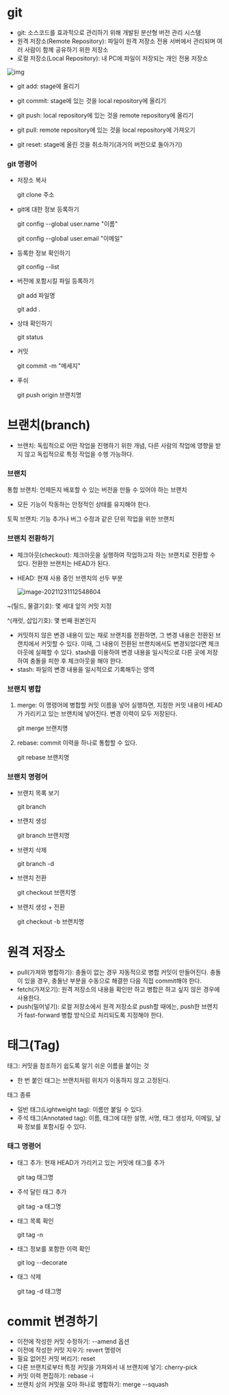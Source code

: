 # git

- git: 소스코드를 효과적으로 관리하기 위해 개발된 분산형 버전 관리 시스템
- 원격 저장소(Remote Repository): 파일이 원격 저장소 전용 서버에서 관리되며 여러 사람이 함께 공유하기 위한 저장소
- 로컬 저장소(Local Repository): 내 PC에 파일이 저장되는 개인 전용 저장소

![img](https://blog.kakaocdn.net/dn/dcc3ub/btqNQamP35o/hmXwFIBPB82ea5NX3ZwQyK/tfile.svg)

- git add: stage에 올리기

- git commit: stage에 있는 것을 local repository에 올리기

- git push: local repository에 있는 것을 remote repository에 올리기

- git pull: remote repository에 있는 것을 local repository에 가져오기

- git reset: stage에 올린 것을 취소하기(과거의 버전으로 돌아가기)

  

### git 명령어

- 저장소 복사

  git clone 주소

- git에 대한 정보 등록하기

  git config --global user.name "이름"

  git config --global user.email "이메일"

- 등록한 정보 확인하기

  git config --list

- 버전에 포함시킬 파일 등록하기

  git add 파일명

  git add .

- 상태 확인하기

  git status

- 커밋

  git commit -m "메세지"

- 푸쉬

  git push origin 브랜치명
  
  

# 브랜치(branch)

- 브랜치: 독립적으로 어떤 작업을 진행하기 위한 개념, 다른 사람의 작업에 영향을 받지 않고 독립적으로 특정 작업을 수행 가능하다.

### 브랜치

통합 브랜치: 언제든지 배포할 수 있는 버전을 만들 수 있어야 하는 브랜치

- 모든 기능이 작동하는 안정적인 상태를 유지해야 한다.

토픽 브랜치: 기능 추가나 버그 수정과 같은 단위 작업을 위한 브랜치

### 브랜치 전환하기

- 체크아웃(checkout): 체크아웃을 실행하여 작업하고자 하는 브랜치로 전환할 수 있다. 전환한 브랜치는 HEAD가 된다.

- HEAD: 현재 사용 중인 브랜치의 선두 부분

  ![image-20211231112548604](C:\Users\gkgpa\AppData\Roaming\Typora\typora-user-images\image-20211231112548604.png)

~(틸드, 물결기호): 몇 세대 앞의 커밋 지정

^(캐럿, 삽입기호): 몇 번째 원본인지

- 커밋하지 않은 변경 내용이 있는 채로 브랜치를 전환하면, 그 변경 내용은 전환된 브랜치에서 커밋할 수 있다. 이때, 그 내용이 전환된 브랜치에서도 변경되었다면 체크아웃에 실패할 수 있다. stash를 이용하여 변경 내용을 일시적으로 다른 곳에 저장하여 충돌을 피한 후 체크아웃을 해야 한다.
- stash: 파일의 변경 내용을 일시적으로 기록해두는 영역



### 브랜치 병합

1. merge:  이 명령어에 병합할 커밋 이름을 넣어 실행하면, 지정한 커밋 내용이 HEAD가 가리키고 있는 브랜치에 넣어진다. 변경 이력이 모두 저장된다.

   git merge 브랜치명

2. rebase: commit 이력을 하나로 통합할 수 있다.

   git rebase 브랜치명


### 브랜치 명령어

- 브랜치 목록 보기

  git branch

- 브랜치 생성

  git branch 브랜치명

- 브랜치 삭제

  git branch -d

- 브랜치 전환

  git checkout 브랜치명

- 브랜치 생성 + 전환

  git checkout -b 브랜치명

# 원격 저장소

- pull(가져와 병합하기): 충돌이 없는 경우 자동적으로 병합 커밋이 만들어진다. 충돌이 있을 경우, 충돌난 부분을 수동으로 해결한 다음 직접 commit해야 한다.
- fetch(가져오기): 원격 저장소의 내용을 확인만 하고 병합은 하고 싶지 않은 경우에 사용한다.
- push(밀어넣기): 로컬 저장소에서 원격 저장소로 push할 때에는, push한 브랜치가 fast-forward 병합 방식으로 처리되도록 지정해야 한다.

# 태그(Tag)

태그: 커밋을 참조하기 쉽도록 알기 쉬운 이름을 붙이는 것

- 한 번 붙인 태그는 브랜치처럼 위치가 이동하지 않고 고정된다.

태그 종류

- 일반 태그(Lightweight tag): 이름만 붙일 수 있다.
- 주석 태그(Annotated tag): 이름, 태그에 대한 설명, 서명, 태그 생성자, 이메일, 날짜 정보를 포함시킬 수 있다.

### 태그 명령어

- 태그 추가: 현재 HEAD가 가리키고 있는 커밋에 태그를 추가

  git tag 태그명

- 주석 달린 태그 추가

  git tag -a 태그명

- 태그 목록 확인

  git tag -n

- 태그 정보를 포함한 이력 확인

  git log --decorate

- 태그 삭제

  git tag -d 태그명

# commit 변경하기

- 이전에 작성한 커밋 수정하기: --amend 옵션
- 이전에 작성한 커밋 지우기: revert 명령어
- 필요 없어진 커밋 버리기: reset
- 다른 브랜치로부터 특정 커밋을 가져와서 내 브랜치에 넣기: cherry-pick
- 커밋 이력 편집하기: rebase -i
- 브랜치 상의 커밋을 모아 하나로 병합하기: merge --squash